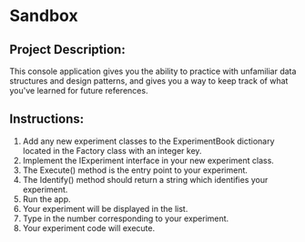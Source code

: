 # Sandbox

## Project Description:
 This console application gives you the ability to practice with unfamiliar data structures and design patterns, 
 and gives you a way to keep track of what you've learned for future references.
 
 ## Instructions:
 1. Add any new experiment classes to the ExperimentBook dictionary located in the Factory class with an integer key.
 2. Implement the IExperiment interface in your new experiment class.
 3. The Execute() method is the entry point to your experiment.
 4. The Identify() method should return a string which identifies your experiment.
 5. Run the app.
 6. Your experiment will be displayed in the list.
 7. Type in the number corresponding to your experiment.
 8. Your experiment code will execute.
